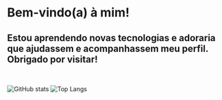 # Bem-vindo(a) à mim!
## Estou aprendendo novas tecnologias e adoraria que ajudassem e acompanhassem meu perfil. Obrigado por visitar!
<br>

![GitHub stats](https://github-readme-stats.vercel.app/api?username=ailujana&show_icons=true&theme=midnight-purple)
![Top Langs](https://github-readme-stats.vercel.app/api/top-langs/?username=ailujana&layout=compact&theme=midnight-purple)
